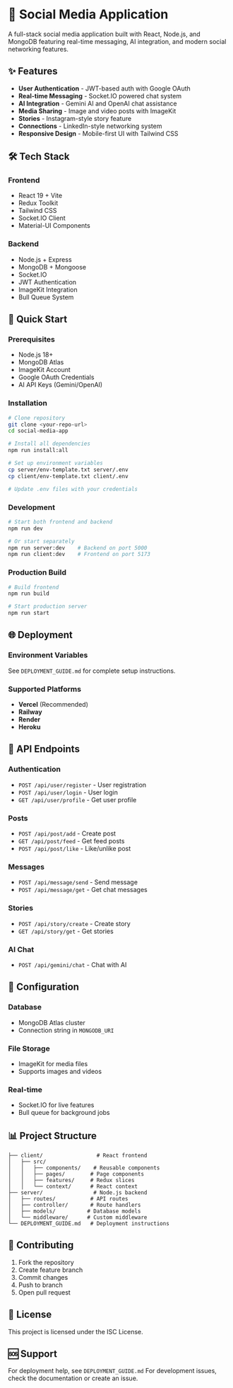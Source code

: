 # 🚀 Social Media Application

A full-stack social media application built with React, Node.js, and MongoDB featuring real-time messaging, AI integration, and modern social networking features.

## ✨ Features

- **User Authentication** - JWT-based auth with Google OAuth
- **Real-time Messaging** - Socket.IO powered chat system
- **AI Integration** - Gemini AI and OpenAI chat assistance
- **Media Sharing** - Image and video posts with ImageKit
- **Stories** - Instagram-style story feature
- **Connections** - LinkedIn-style networking system
- **Responsive Design** - Mobile-first UI with Tailwind CSS

## 🛠️ Tech Stack

### Frontend
- React 19 + Vite
- Redux Toolkit
- Tailwind CSS
- Socket.IO Client
- Material-UI Components

### Backend
- Node.js + Express
- MongoDB + Mongoose
- Socket.IO
- JWT Authentication
- ImageKit Integration
- Bull Queue System

## 🚀 Quick Start

### Prerequisites
- Node.js 18+
- MongoDB Atlas
- ImageKit Account
- Google OAuth Credentials
- AI API Keys (Gemini/OpenAI)

### Installation
```bash
# Clone repository
git clone <your-repo-url>
cd social-media-app

# Install all dependencies
npm run install:all

# Set up environment variables
cp server/env-template.txt server/.env
cp client/env-template.txt client/.env

# Update .env files with your credentials
```

### Development
```bash
# Start both frontend and backend
npm run dev

# Or start separately
npm run server:dev    # Backend on port 5000
npm run client:dev    # Frontend on port 5173
```

### Production Build
```bash
# Build frontend
npm run build

# Start production server
npm run start
```

## 🌐 Deployment

### Environment Variables
See `DEPLOYMENT_GUIDE.md` for complete setup instructions.

### Supported Platforms
- **Vercel** (Recommended)
- **Railway**
- **Render**
- **Heroku**

## 📱 API Endpoints

### Authentication
- `POST /api/user/register` - User registration
- `POST /api/user/login` - User login
- `GET /api/user/profile` - Get user profile

### Posts
- `POST /api/post/add` - Create post
- `GET /api/post/feed` - Get feed posts
- `POST /api/post/like` - Like/unlike post

### Messages
- `POST /api/message/send` - Send message
- `POST /api/message/get` - Get chat messages

### Stories
- `POST /api/story/create` - Create story
- `GET /api/story/get` - Get stories

### AI Chat
- `POST /api/gemini/chat` - Chat with AI

## 🔧 Configuration

### Database
- MongoDB Atlas cluster
- Connection string in `MONGODB_URI`

### File Storage
- ImageKit for media files
- Supports images and videos

### Real-time
- Socket.IO for live features
- Bull queue for background jobs

## 📊 Project Structure

```
├── client/                 # React frontend
│   ├── src/
│   │   ├── components/    # Reusable components
│   │   ├── pages/        # Page components
│   │   ├── features/     # Redux slices
│   │   └── context/      # React context
├── server/                # Node.js backend
│   ├── routes/           # API routes
│   ├── controller/       # Route handlers
│   ├── models/          # Database models
│   └── middleware/      # Custom middleware
└── DEPLOYMENT_GUIDE.md   # Deployment instructions
```

## 🤝 Contributing

1. Fork the repository
2. Create feature branch
3. Commit changes
4. Push to branch
5. Open pull request

## 📄 License

This project is licensed under the ISC License.

## 🆘 Support

For deployment help, see `DEPLOYMENT_GUIDE.md`
For development issues, check the documentation or create an issue.
